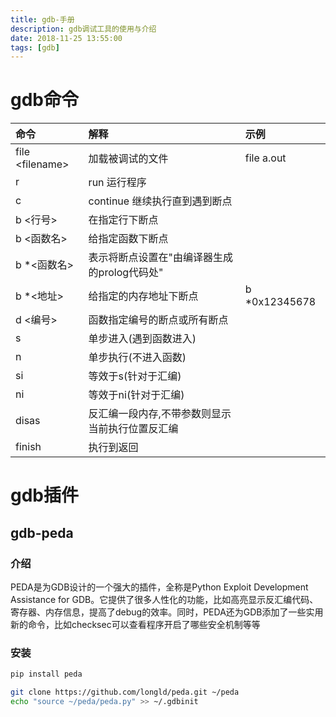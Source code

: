 ```yaml
---
title: gdb-手册
description: gdb调试工具的使用与介绍
date: 2018-11-25 13:55:00
tags: [gdb]
---
```


# gdb命令

| 命令          | 解释             | 示例     |
|:--------------|:-----------------|:--------|
| file \<filename> | 加载被调试的文件  | file a.out |
| r            | run 运行程序        |              |
| c            | continue 继续执行直到遇到断点 |       |
| b <行号>     | 在指定行下断点                |       |
| b <函数名>   | 给指定函数下断点               |       |
| b *<函数名>  | 表示将断点设置在"由编译器生成的prolog代码处" |        |
| b *<地址>    | 给指定的内存地址下断点           | b *0x12345678 |
| d <编号>     | 函数指定编号的断点或所有断点 |           |
| s            | 单步进入(遇到函数进入)      |           |
| n            | 单步执行(不进入函数)        |           |
| si           | 等效于s(针对于汇编)         |           |
| ni           | 等效于ni(针对于汇编)        |           |
| disas        | 反汇编一段内存,不带参数则显示当前执行位置反汇编  |           |
| finish       | 执行到返回                  |         |

# gdb插件

## gdb-peda

### 介绍

PEDA是为GDB设计的一个强大的插件，全称是Python Exploit Development Assistance for GDB。它提供了很多人性化的功能，比如高亮显示反汇编代码、寄存器、内存信息，提高了debug的效率。同时，PEDA还为GDB添加了一些实用新的命令，比如checksec可以查看程序开启了哪些安全机制等等

### 安装

```bash
pip install peda

git clone https://github.com/longld/peda.git ~/peda
echo "source ~/peda/peda.py" >> ~/.gdbinit
```